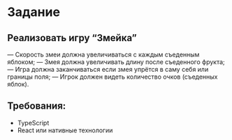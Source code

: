 # Задание

## Реализовать игру “Змейка”
— Скорость змеи должна увеличиваться с каждым съеденным яблоком;
— Змея должна увеличивать длину после съеденного фрукта;
— Игра должна заканчиваться если змея упрётся в саму себя или границы поля;
— Игрок должен видеть количество очков (съеденных яблок).

## Требования:
- TypeScript
- React или нативные технологии
